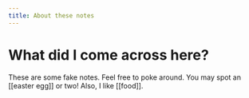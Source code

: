 ```yaml
---
title: About these notes
---
```

# What did I come across here?
These are some fake notes. Feel free to poke around. You may spot an [[easter egg]]  or two! Also, I like [[food]].
